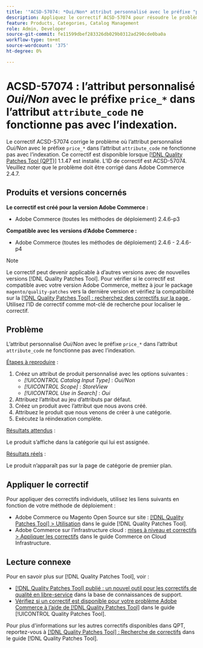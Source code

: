 ```yaml
---
title: '"ACSD-57074: *Oui/Non* attribut personnalisé avec le préfixe "price_*" dans l’attribut "attribute_code" ne fonctionne pas avec l’indexation"'
description: Appliquez le correctif ACSD-57074 pour résoudre le problème Adobe Commerce en raison duquel l’attribut personnalisé *Oui/Non* avec le préfixe &grave;price_*&grave; dans l’attribut &grave;attribute_code&grave; ne fonctionne pas avec l’indexation.
feature: Products, Categories, Catalog Management
role: Admin, Developer
source-git-commit: fe11599dbef283326db029b0312ad290cde0ba0a
workflow-type: tm+mt
source-wordcount: '375'
ht-degree: 0%

---
```


# ACSD-57074 : l’attribut personnalisé *Oui/Non* avec le préfixe `price_*` dans l’attribut `attribute_code` ne fonctionne pas avec l’indexation.

Le correctif ACSD-57074 corrige le problème où l’attribut personnalisé *Oui/Non* avec le préfixe `price_*` dans l’attribut `attribute_code` ne fonctionne pas avec l’indexation. Ce correctif est disponible lorsque [[!DNL Quality Patches Tool (QPT)]](https://experienceleague.adobe.com/fr/docs/commerce-knowledge-base/kb/announcements/commerce-announcements/magento-quality-patches-released-new-tool-to-self-serve-quality-patches) 1.1.47 est installé. L’ID de correctif est ACSD-57074. Veuillez noter que le problème doit être corrigé dans Adobe Commerce 2.4.7.

## Produits et versions concernés

**Le correctif est créé pour la version Adobe Commerce :**

* Adobe Commerce (toutes les méthodes de déploiement) 2.4.6-p3

**Compatible avec les versions d’Adobe Commerce :**

* Adobe Commerce (toutes les méthodes de déploiement) 2.4.6 - 2.4.6-p4

>[!NOTE]
>
>Le correctif peut devenir applicable à d’autres versions avec de nouvelles versions [!DNL Quality Patches Tool]. Pour vérifier si le correctif est compatible avec votre version Adobe Commerce, mettez à jour le package `magento/quality-patches` vers la dernière version et vérifiez la compatibilité sur la [[!DNL Quality Patches Tool] : recherchez des correctifs sur la page ](https://experienceleague.adobe.com/tools/commerce-quality-patches/index.html?lang=fr). Utilisez l’ID de correctif comme mot-clé de recherche pour localiser le correctif.

## Problème

L’attribut personnalisé *Oui/Non* avec le préfixe `price_*` dans l’attribut `attribute_code` ne fonctionne pas avec l’indexation.

<u>Étapes à reproduire</u> :

1. Créez un attribut de produit personnalisé avec les options suivantes :
   * *[!UICONTROL Catalog Input Type]* : *Oui/Non*
   * *[!UICONTROL Scope]* : *StoreView*
   * *[!UICONTROL Use in Search]* : *Oui*
1. Attribuez l’attribut au jeu d’attributs par défaut.
1. Créez un produit avec l’attribut que nous avons créé.
1. Attribuez le produit que nous venons de créer à une catégorie.
1. Exécutez la réindexation complète.

<u>Résultats attendus</u> :

Le produit s’affiche dans la catégorie qui lui est assignée.

<u>Résultats réels</u> :

Le produit n’apparaît pas sur la page de catégorie de premier plan.

## Appliquer le correctif

Pour appliquer des correctifs individuels, utilisez les liens suivants en fonction de votre méthode de déploiement :

* Adobe Commerce ou Magento Open Source sur site : [[!DNL Quality Patches Tool] > Utilisation](/help/tools/quality-patches-tool/usage.md) dans le guide [!DNL Quality Patches Tool].
* Adobe Commerce sur l’infrastructure cloud : [mises à niveau et correctifs > Appliquer les correctifs](https://experienceleague.adobe.com/docs/commerce-cloud-service/user-guide/develop/upgrade/apply-patches.html?lang=fr) dans le guide Commerce on Cloud Infrastructure.

## Lecture connexe

Pour en savoir plus sur [!DNL Quality Patches Tool], voir :

* [[!DNL Quality Patches Tool] publié : un nouvel outil pour les correctifs de qualité en libre-service](https://experienceleague.adobe.com/fr/docs/commerce-knowledge-base/kb/announcements/commerce-announcements/magento-quality-patches-released-new-tool-to-self-serve-quality-patches) dans la base de connaissances de support.
* [Vérifiez si un correctif est disponible pour votre problème Adobe Commerce à l’aide de  [!DNL Quality Patches Tool]](/help/tools/quality-patches-tool/patches-available-in-qpt/check-patch-for-magento-issue-with-magento-quality-patches.md) dans le guide [!UICONTROL Quality Patches Tool].


Pour plus d&#39;informations sur les autres correctifs disponibles dans QPT, reportez-vous à [[!DNL Quality Patches Tool] : Recherche de correctifs](https://experienceleague.adobe.com/tools/commerce-quality-patches/index.html?lang=fr) dans le guide [!DNL Quality Patches Tool].
